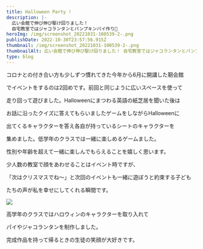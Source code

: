 ```yaml
---
title: Halloween Party !
description: |-
  広い会館で伸び伸び駆け回りました！
  自宅教室ではジャコランタンとパンプキンパイ作り🎃
heroImg: /img/screenshot_20221031-100539-2-.png
publishDate: 2022-10-30T23:57:56.915Z
thumbnail: /img/screenshot_20221031-100539-2-.png
thumbnailAlt: 広い会館で伸び伸び駆け回りました！ 自宅教室ではジャコランタンとパンプキンパイ作り🎃
type: blog
---
```

コロナとの付き合い方も少しずつ慣れてきた今年から6月に開講した靭会館

でイベントをするのは2回めです。前回と同じように広いスペースを使って

走り回って遊びました。Halloweenにまつわる英語の紙芝居を聞いた後は

お話に沿ったクイズに答えてもらいましたゲームをしながらHalloweenに

出てくるキャラクターを答え各自が持っているシートのキャラクターを

集めました。低学年のクラスでは一緒に楽しめるゲームました。

性別や年齢を超えて一緒に楽しんでもらえることを嬉しく思います。

少人数の教室で顔をあわせることはイベント時ですが、

「次はクリスマスでね～」と次回のイベントも一緒に遊ぼうと約束する子ども

たちの声が私を幸せにしてくれる瞬間です。

![](/img/screenshot_20221031-100505-2-.png)

高学年のクラスではハロウィンのキャラクターを取り入れて

パイやジャコランタンを制作しました。

完成作品を持って帰るときの生徒の笑顔が大好きです。